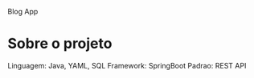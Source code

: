 Blog App

<h1>Sobre o projeto</h1>
Linguagem: Java, YAML, SQL
Framework: SpringBoot
Padrao: REST API